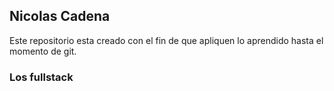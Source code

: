 ## Nicolas Cadena

Este repositorio esta creado con el fin de que apliquen lo aprendido hasta el momento de git.

### Los fullstack
